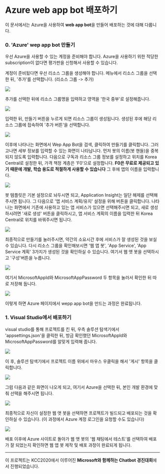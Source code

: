 # Azure web app bot 배포하기

이 문서에서는 Azure을 사용하여 **web app bot**을 만들어 배포하는 것에 대해 다룹니다.

### 0. 'Azure' wep app bot 만들기

우선 Azure을 사용할 수 있는 계정을 준비해야 합니다.
Azure을 사용하기 위한 적당한 subscription이 없다면 평가판을 신청해서 사용할 수 있습니다.

계정이 준비됬다면 우선 리소스 그룹을 생성해야 합니다.
메뉴에서 리소스 그룹을 선택한 뒤, '추가'를 선택합니다. (리소스 그룹 -> 추가)

<img src="..\imgs\make_resourceGroup.PNG"/>

추가를 선택한 뒤에 리소스 그룹명을 입력하고 영역을 '한국 중부'로 설정해줍니다.

<img src="..\imgs\add_resourceGroup.PNG"/>

입력한 뒤, 만들기 버튼을 누르게 되면 리소스 그룹이 생성됩니다.
생성된 후에 해당 리소스 그룹에 접속하여 '추가 버튼'을 선택합니다.

<img src="..\imgs\add_resourceGroup(2).PNG"/>

이후에 나타나는 화면에서 Wep App Bot을 검색, 클릭하여 만들기를 클릭합니다.
그러고나면 세부 정보를 입력할 수 있는 화면이 나타납니다.
먼저 봇의 이름(봇 핸들)을 중복되지 않도록 입력합니다.
다음으로 구독과 리소스 그룹 정보를 설정하고 위치를 Korea Central로 설정한 뒤,
가격 책정 계층은 'F0'으로 설정합니다.
**F0은 무료로 제공되고 있기 때문에 개발, 학습 용도로 적절하게 사용할 수 있습니다**
그 후에 앱의 이름을 입력합니다.

<img src="..\imgs\input_info.PNG"/>

봇 템플릿은 기본 설정으로 놔두시면 되고, Application Insight는 일단 해제를 선택해주시면 됩니다.
그 다음으로 '앱 서비스 계획/유지' 설정을 위해 버튼을 클릭합니다.
나타나는 화면에서 기존에 사용하고 있는 앱 서비스가 있으면 선택해주시면 되고, 새로 생성하시려면
'새로 생성' 버튼을 클릭하시고, 앱 서비스 계획의 이름을 입력한 뒤 Korea Central로 위치를 바꿔주시면 됩니다.

<img src="..\imgs\appService.png"/>

최종적으로 만들기를 눌러주시면, 약간의 소요시간 후에 서비스가 잘 생성된 것을 보실 수 있습니다.
다시 리소스 그룹을 확인해보시면 '웹 앱 봇', 'App Service', 'App Service 계획' 3가지가 생성된 것을
확인하실 수 있습니다.
여기서 웹 앳 봇을 선택하시고 '구성'버튼을 누릅니다.

<img src="..\imgs\checkBotMade.PNG"/>

여기서 MicrosoftAppId와 MicrosoftAppPassword 두 항목을 눌러서 확인한 뒤 따로 저장해 둡니다.

<img src="..\imgs\IDPW.PNG"/>

이렇게 하면 Azure 페이지에서 wepp app bot을 만드는 과정은 완료됩니다.

### 1. Visual Studio에서 배포하기

visual studio를 통해 프로젝트를 킨 뒤, 우측 솔루션 탐색기에서 'appsettings.json'을 클릭한 뒤,
방금 확인했던 MicrosoftAppId와 MicrosoftAppPassword를 알맞게 입력해 줍니다.

<img src="..\imgs\appsettings(visual studio).PNG"/>

이 후, 솔루션 탐색기에서 프로젝트 이름 위에서 마우스 우클릭을 해서 '게시' 항목을 클릭합니다.

<img src="..\imgs\post(vs).PNG"/>

그럼 다음과 같은 화면이 나오게 되고, 여기서 Azure을 선택한 뒤, 본인 개발 환경에 맞춰 선택을 해주시면 됩니다.

<img src="..\imgs\post(vs-azure).PNG"/>

최종적으로 자신이 설정한 웹 앳 봇을 선택하면 프로젝트가 빌드되고 배포되는 것을 확인하실 수 있습니다.
(이 과정에서 Azure 계정 로그인을 요청할 수도 있습니다)

<img src="..\imgs\finalSelect(vs).PNG"/>

배포 이후에 Azure 사이트로 돌아가 웹 앳 봇의 '웹 채팅에서 테스트'를 선택하여 배포가 잘 되었는지
확인하면 웹 앱 봇 제작 및 배포 과정이 완료되게 됩니다.

---

이 프로젝트는 KCC2020에서 이루어진 **Microsoft와 함께하는 Chatbot 경진대회**에서 진행되었습니다.
